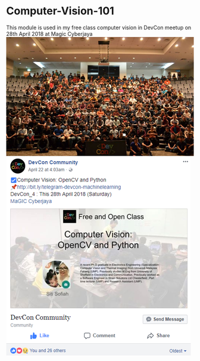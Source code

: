 # Computer-Vision-101

This module is used in my free class computer vision in DevCon meetup on 28th April 2018 at Magic Cyberjaya
![alt text](https://github.com/sitisofiah/Computer-Vision-101/blob/master/magic2.jpg)
![alt text](https://github.com/sitisofiah/Computer-Vision-101/blob/master/opencvsofiah.png)
